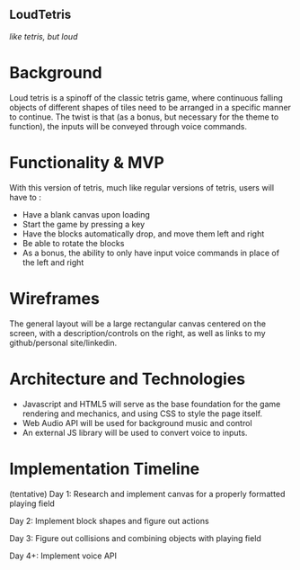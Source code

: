 ## LoudTetris
*like tetris, but loud*

# Background
Loud tetris is a spinoff of the classic tetris game, where continuous falling objects of different shapes of tiles need to be arranged in a specific manner to continue.
The twist is that (as a bonus, but necessary for the theme to function), the inputs will be conveyed through voice commands.

# Functionality & MVP
With this version of tetris, much like regular versions of tetris, users will have to :

* Have a blank canvas upon loading
* Start the game by pressing a key
* Have the blocks automatically drop, and move them left and right
* Be able to rotate the blocks
* As a bonus, the ability to only have input voice commands in place of the left and right

# Wireframes
The general layout will be a large rectangular canvas centered on the screen, with a description/controls on the right, as well as links to my github/personal site/linkedin.

# Architecture and Technologies
* Javascript and HTML5 will serve as the base foundation for the game rendering and mechanics, and using CSS to style the page itself. 
* Web Audio API will be used for background music and control
* An external JS library will be used to convert voice to inputs.

# Implementation Timeline
 (tentative)
Day 1: Research and implement canvas for a properly formatted playing field

Day 2: Implement block shapes and figure out actions

Day 3: Figure out collisions and combining objects with playing field

Day 4+: Implement voice API
